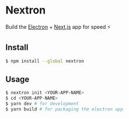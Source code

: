 # Nextron

Build the [Electron](https://electronjs.org/) + [Next.js](https://nextjs.org/) app for speed ⚡

## Install

```bash
$ npm install --global nextron
```

## Usage

```bash
$ nextron init <YOUR-APP-NAME>
$ cd <YOUR-APP-NAME>
$ yarn dev # for development
$ yarn build # for packaging the electron app
```
